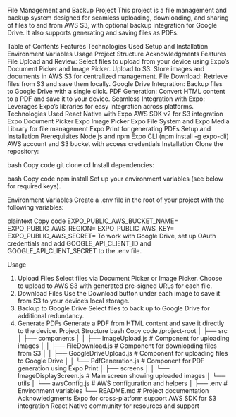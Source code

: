 File Management and Backup Project
This project is a file management and backup system designed for seamless uploading, downloading, and sharing of files to and from AWS S3, with optional backup integration for Google Drive. It also supports generating and saving files as PDFs.

Table of Contents
Features
Technologies Used
Setup and Installation
Environment Variables
Usage
Project Structure
Acknowledgments
Features
File Upload and Review: Select files to upload from your device using Expo’s Document Picker and Image Picker.
Upload to S3: Store images and documents in AWS S3 for centralized management.
File Download: Retrieve files from S3 and save them locally.
Google Drive Integration: Backup files to Google Drive with a single click.
PDF Generation: Convert HTML content to a PDF and save it to your device.
Seamless Integration with Expo: Leverages Expo’s libraries for easy integration across platforms.
Technologies Used
React Native with Expo
AWS SDK v2 for S3 integration
Expo Document Picker
Expo Image Picker
Expo File System and Expo Media Library for file management
Expo Print for generating PDFs
Setup and Installation
Prerequisites
Node.js and npm
Expo CLI (npm install -g expo-cli)
AWS account and S3 bucket with access credentials
Installation
Clone the repository:

bash
Copy code
git clone <repo-url>
cd <repo-directory>
Install dependencies:

bash
Copy code
npm install
Set up your environment variables (see below for required keys).

Environment Variables
Create a .env file in the root of your project with the following variables:

plaintext
Copy code
EXPO_PUBLIC_AWS_BUCKET_NAME=<your-aws-bucket-name>
EXPO_PUBLIC_AWS_REGION=<your-aws-region>
EXPO_PUBLIC_AWS_KEY=<your-aws-access-key-id>
EXPO_PUBLIC_AWS_SECRET=<your-aws-secret-access-key>
To work with Google Drive, set up OAuth credentials and add GOOGLE_API_CLIENT_ID and GOOGLE_API_CLIENT_SECRET to the .env file.

Usage
1. Upload Files
   Select files via Document Picker or Image Picker.
   Choose to upload to AWS S3 with generated pre-signed URLs for each file.
2. Download Files
   Use the Download button under each image to save it from S3 to your device’s local storage.
3. Backup to Google Drive
   Select files to back up to Google Drive for additional redundancy.
4. Generate PDFs
   Generate a PDF from HTML content and save it directly to the device.
   Project Structure
   bash
   Copy code
   /project-root
   │
   ├── src
   │   ├── components
   │   │   ├── ImageUpload.js      # Component for uploading images
   │   │   ├── FileDownload.js     # Component for downloading files from S3
   │   │   ├── GoogleDriveUpload.js # Component for uploading files to Google Drive
   │   │   └── PdfGeneration.js    # Component for PDF generation using Expo Print
   │   ├── screens
   │   │   └── ImageDisplayScreen.js # Main screen showing uploaded images
   │   └── utils
   │       └── awsConfig.js         # AWS configuration and helpers
   │
   ├── .env                         # Environment variables
   └── README.md                    # Project documentation
   Acknowledgments
   Expo for cross-platform support
   AWS SDK for S3 integration
   React Native community for resources and support